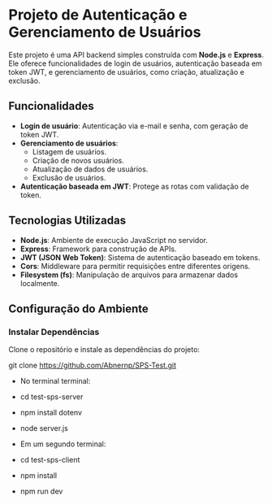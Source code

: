 # Projeto de Autenticação e Gerenciamento de Usuários

Este projeto é uma API backend simples construída com **Node.js** e **Express**. Ele oferece funcionalidades de login de usuários, autenticação baseada em token JWT, e gerenciamento de usuários, como criação, atualização e exclusão.

## Funcionalidades

- **Login de usuário**: Autenticação via e-mail e senha, com geração de token JWT.
- **Gerenciamento de usuários**:
  - Listagem de usuários.
  - Criação de novos usuários.
  - Atualização de dados de usuários.
  - Exclusão de usuários.
- **Autenticação baseada em JWT**: Protege as rotas com validação de token.

## Tecnologias Utilizadas

- **Node.js**: Ambiente de execução JavaScript no servidor.
- **Express**: Framework para construção de APIs.
- **JWT (JSON Web Token)**: Sistema de autenticação baseado em tokens.
- **Cors**: Middleware para permitir requisições entre diferentes origens.
- **Filesystem (fs)**: Manipulação de arquivos para armazenar dados localmente.

## Configuração do Ambiente

### Instalar Dependências

Clone o repositório e instale as dependências do projeto:


git clone https://github.com/Abnernp/SPS-Test.git

- No terminal terminal:
- cd test-sps-server
- npm install dotenv
- node server.js 

- Em um segundo terminal:
- cd test-sps-client
- npm install
- npm run dev

